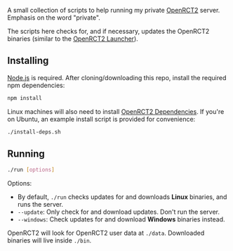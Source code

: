 A small collection of scripts to help running my private [OpenRCT2](https://openrct2.website/) server. Emphasis on the word "private".

The scripts here checks for, and if necessary, updates the OpenRCT2 binaries (similar to the [OpenRCT2 Launcher](https://github.com/LRFLEW/OpenRCT2Launcher)).

## Installing

[Node.js](https://nodejs.org/en/) is required. After cloning/downloading this repo, install the required npm dependencies:

```sh
npm install
```

Linux machines will also need to install [OpenRCT2 Dependencies](https://github.com/OpenRCT2/OpenRCT2/wiki/Building-OpenRCT2-on-Linux#required-packages-general). If you're on Ubuntu, an example install script is provided for convenience:

```sh
./install-deps.sh
```

## Running

```sh
./run [options]
```

Options:

- By default, `./run` checks updates for and downloads **Linux** binaries, and runs the server.
- `--update`: Only check for and download updates. Don't run the server.
- `--windows`: Check updates for and download **Windows** binaries instead.

OpenRCT2 will look for OpenRCT2 user data at `./data`. Downloaded binaries will live inside `./bin`.
